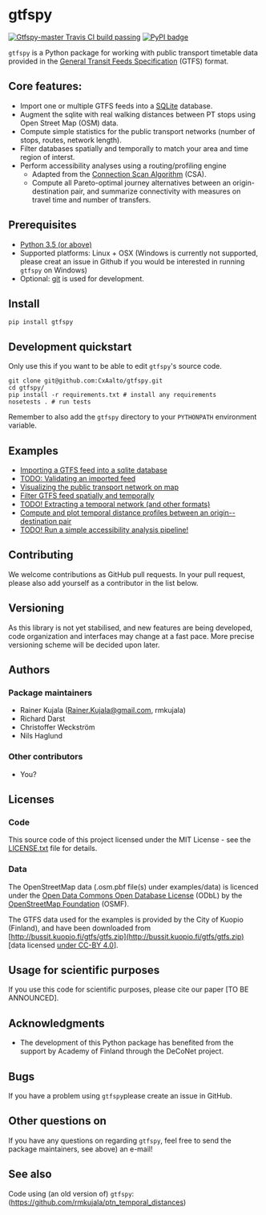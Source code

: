 # gtfspy  

[![Gtfspy-master Travis CI build passing](https://api.travis-ci.org/CxAalto/gtfspy.svg?branch=master)](https://travis-ci.org/CxAalto/gtfspy)
[![PyPI badge](https://badge.fury.io/py/gtfspy.svg)](https://pypi.python.org/pypi/gtfspy/)


``gtfspy`` is a Python package for working with public transport timetable data provided in the [General Transit Feeds Specification](https://developers.google.com/transit/gtfs/) (GTFS) format.

## Core features:
* Import one or multiple GTFS feeds into a [SQLite](https://www.sqlite.org/) database.
* Augment the sqlite with real walking distances between PT stops using Open Street Map (OSM) data.
* Compute simple statistics for the public transport networks (number of stops, routes, network length).
* Filter databases spatially and temporally to match your area and time region of interst.
* Perform accessibility analyses using a routing/profiling engine
    - Adapted from the [Connection Scan Algorithm](http://i11www.iti.uni-karlsruhe.de/extra/publications/dpsw-isftr-13.pdf) (CSA).
    - Compute all Pareto-optimal journey alternatives between an origin-destination pair, and summarize connectivity with measures on travel time and number of transfers.


## Prerequisites
* [Python 3.5 (or above)](https://www.python.org/)
* Supported platforms: Linux + OSX (Windows is currently not supported, please creat an issue in Github if you would be interested in running ``gtfspy`` on Windows)
* Optional: [git](https://git-scm.com/) is used for development.


## Install

```
pip install gtfspy
```

## Development quickstart

Only use this if you want to be able to edit ``gtfspy``'s source code.

```
git clone git@github.com:CxAalto/gtfspy.git
cd gtfspy/
pip install -r requirements.txt # install any requirements
nosetests . # run tests
```

Remember to also add the ``gtfspy`` directory to your ``PYTHONPATH`` environment variable.

## Examples
- [Importing a GTFS feed into a sqlite database](examples/example_import.py)
- [TODO: Validating an imported feed](examples/example_validation.py)
- [Visualizing the public transport network on map](examples/example_map_visualization.py)
- [Filter GTFS feed spatially and temporally](examples/example_filter.py)
- [TODO! Extracting a temporal network (and other formats)](examples/example_export.py)
- [Compute and plot temporal distance profiles between an origin--destination pair](examples/example_temporal_distance_profile.py)
- [TODO! Run a simple accessibility analysis pipeline!](examples/example_accessibility_analysis.py)


## Contributing

We welcome contributions as GitHub pull requests.
In your pull request, please also add yourself as a contributor in the list below.

## Versioning

As this library is not yet stabilised, and new features are being developed, code organization and interfaces may change at a fast pace. More precise versioning scheme will be decided upon later.

## Authors

### Package maintainers
* Rainer Kujala (Rainer.Kujala@gmail.com, rmkujala)
* Richard Darst
* Christoffer Weckström
* Nils Haglund

### Other contributors
* You?

## Licenses

### Code
This source code of this project licensed under the MIT License - see the [LICENSE.txt](LICENSE.txt) file for details.

### Data
The OpenStreetMap data (.osm.pbf file(s) under examples/data) is licenced under the [Open Data Commons Open Database License](https://opendatacommons.org/licenses/odbl/) (ODbL) by the [OpenStreetMap Foundation](http://osmfoundation.org/) (OSMF).

The GTFS data used for the examples is provided by the City of Kuopio (Finland), and have been downloaded from [http://bussit.kuopio.fi/gtfs/gtfs.zip](http://bussit.kuopio.fi/gtfs/gtfs.zip) [data licensed [under CC-BY 4.0](https://creativecommons.org/licenses/by/4.0/deed)].


## Usage for scientific purposes

If you use this code for scientific purposes, please cite our paper [TO BE ANNOUNCED].


## Acknowledgments

* The development of this Python package has benefited from the support by Academy of Finland through the DeCoNet project.

## Bugs

If you have a problem using ``gtfspy``please create an issue in GitHub.  

## Other questions on 

If you have any questions on regarding ``gtfspy``, feel free to send the package maintainers, see above) an e-mail!

## See also

Code using (an old version of) ``gtfspy``: (https://github.com/rmkujala/ptn_temporal_distances)
